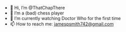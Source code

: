 - 👋 Hi, I’m @ThatChapThere
- 👀 I’m a (bad) chess player
- 🌱 I’m currently watching Doctor Who for the first time
- 📫 How to reach me: [jamespsmith742@gmail.com](mailto:jamespsmith742@gmail.com)
